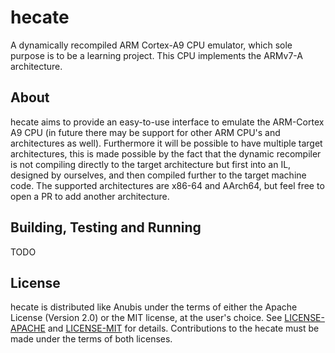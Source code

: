 # hecate
A dynamically recompiled ARM Cortex-A9 CPU emulator, which sole purpose is to be a learning project.
This CPU implements the ARMv7-A architecture.

## About
hecate aims to provide an easy-to-use interface to emulate the ARM-Cortex A9 CPU (in future there may be support for other ARM CPU's and architectures as well).
Furthermore it will be possible to have multiple target architectures, this is made possible by the fact that the dynamic recompiler is not compiling directly to the target architecture but first into an IL, designed by ourselves, and then compiled further to the target machine code.
The supported architectures are x86-64 and AArch64, but feel free to open a PR to add another architecture.

## Building, Testing and Running
TODO

## License
hecate is distributed like Anubis under the terms of either the Apache License (Version 2.0) or the MIT license, at the user's choice.
See [LICENSE-APACHE](./LICENSE-APACHE) and [LICENSE-MIT](./LICENSE-MIT) for details.
Contributions to the hecate must be made under the terms of both licenses.
